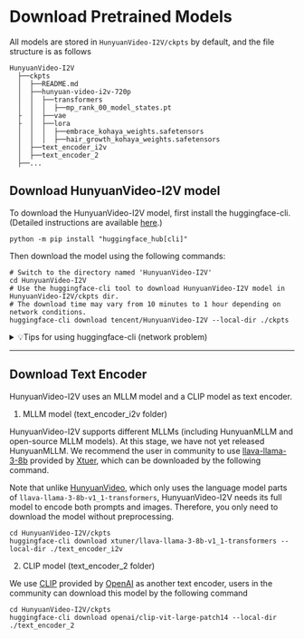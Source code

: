 # Download Pretrained Models

All models are stored in `HunyuanVideo-I2V/ckpts` by default, and the file structure is as follows
```shell
HunyuanVideo-I2V
  ├──ckpts
  │  ├──README.md
  │  ├──hunyuan-video-i2v-720p
  │  │  ├──transformers
  │  │  │  ├──mp_rank_00_model_states.pt
  ├  │  ├──vae
  ├  │  ├──lora
  │  │  │  ├──embrace_kohaya_weights.safetensors
  │  │  │  ├──hair_growth_kohaya_weights.safetensors
  │  ├──text_encoder_i2v
  │  ├──text_encoder_2
  ├──...
```

## Download HunyuanVideo-I2V model
To download the HunyuanVideo-I2V model, first install the huggingface-cli. (Detailed instructions are available [here](https://huggingface.co/docs/huggingface_hub/guides/cli).)

```shell
python -m pip install "huggingface_hub[cli]"
```

Then download the model using the following commands:

```shell
# Switch to the directory named 'HunyuanVideo-I2V'
cd HunyuanVideo-I2V
# Use the huggingface-cli tool to download HunyuanVideo-I2V model in HunyuanVideo-I2V/ckpts dir.
# The download time may vary from 10 minutes to 1 hour depending on network conditions.
huggingface-cli download tencent/HunyuanVideo-I2V --local-dir ./ckpts
```

<details>
<summary>💡Tips for using huggingface-cli (network problem)</summary>

##### 1. Using HF-Mirror

If you encounter slow download speeds in China, you can try a mirror to speed up the download process. For example,

```shell
HF_ENDPOINT=https://hf-mirror.com huggingface-cli download tencent/HunyuanVideo-I2V --local-dir ./ckpts
```

##### 2. Resume Download

`huggingface-cli` supports resuming downloads. If the download is interrupted, you can just rerun the download 
command to resume the download process.

Note: If an `No such file or directory: 'ckpts/.huggingface/.gitignore.lock'` like error occurs during the download 
process, you can ignore the error and rerun the download command.

</details>

---

## Download Text Encoder

HunyuanVideo-I2V uses an MLLM model and a CLIP model as text encoder.

1. MLLM model (text_encoder_i2v folder)

HunyuanVideo-I2V supports different MLLMs (including HunyuanMLLM and open-source MLLM models). At this stage, we have not yet released HunyuanMLLM. We recommend the user in community to use [llava-llama-3-8b](https://huggingface.co/xtuner/llava-llama-3-8b-v1_1-transformers) provided by [Xtuer](https://huggingface.co/xtuner), which can be downloaded by the following command.

Note that unlike [HunyuanVideo](https://github.com/Tencent/HunyuanVideo/tree/main), which only uses the language model parts of `llava-llama-3-8b-v1_1-transformers`, HunyuanVideo-I2V needs its full model to encode both prompts and images. Therefore, you only need to download the model without preprocessing.

```shell
cd HunyuanVideo-I2V/ckpts
huggingface-cli download xtuner/llava-llama-3-8b-v1_1-transformers --local-dir ./text_encoder_i2v
```

2. CLIP model (text_encoder_2 folder)

We use [CLIP](https://huggingface.co/openai/clip-vit-large-patch14) provided by [OpenAI](https://openai.com) as another text encoder, users in the community can download this model by the following command

```
cd HunyuanVideo-I2V/ckpts
huggingface-cli download openai/clip-vit-large-patch14 --local-dir ./text_encoder_2
```
